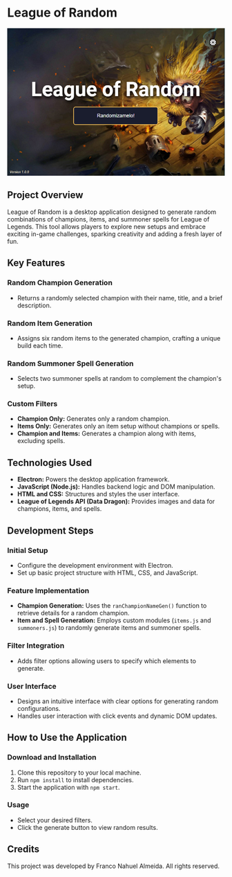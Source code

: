 # League of Random
![alt text](https://github.com/soydat/League-of-Random/blob/main/media/preview.jpeg?raw=true)

## Project Overview

League of Random is a desktop application designed to generate random combinations of champions, items, and summoner spells for League of Legends. This tool allows players to explore new setups and embrace exciting in-game challenges, sparking creativity and adding a fresh layer of fun.

## Key Features

### Random Champion Generation
- Returns a randomly selected champion with their name, title, and a brief description.

### Random Item Generation
- Assigns six random items to the generated champion, crafting a unique build each time.

### Random Summoner Spell Generation
- Selects two summoner spells at random to complement the champion's setup.

### Custom Filters
- **Champion Only:** Generates only a random champion.
- **Items Only:** Generates only an item setup without champions or spells.
- **Champion and Items:** Generates a champion along with items, excluding spells.

## Technologies Used

- **Electron:** Powers the desktop application framework.
- **JavaScript (Node.js):** Handles backend logic and DOM manipulation.
- **HTML and CSS:** Structures and styles the user interface.
- **League of Legends API (Data Dragon):** Provides images and data for champions, items, and spells.

## Development Steps

### Initial Setup
- Configure the development environment with Electron.
- Set up basic project structure with HTML, CSS, and JavaScript.

### Feature Implementation
- **Champion Generation:** Uses the `ranChampionNameGen()` function to retrieve details for a random champion.
- **Item and Spell Generation:** Employs custom modules (`items.js` and `summoners.js`) to randomly generate items and summoner spells.

### Filter Integration
- Adds filter options allowing users to specify which elements to generate.

### User Interface
- Designs an intuitive interface with clear options for generating random configurations.
- Handles user interaction with click events and dynamic DOM updates.

## How to Use the Application

### Download and Installation
1. Clone this repository to your local machine.
2. Run `npm install` to install dependencies.
3. Start the application with `npm start`.

### Usage
- Select your desired filters.
- Click the generate button to view random results.

## Credits

This project was developed by Franco Nahuel Almeida. All rights reserved.

